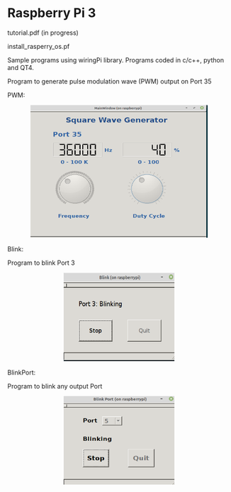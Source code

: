 # Raspberry Pi 3

tutorial.pdf (in progress)

install\_rasperry\_os.pf

Sample programs using wiringPi library. 
Programs coded in c/c++, python and QT4.

Program to generate pulse modulation  wave (PWM) output on Port 35 

PWM:

<p align="center">
<img src="images/PWM.png" width="400" height="300">
</p>
Blink:

Program to blink Port 3
<p align="center">
<img src="images/Blink.png" width="250" height="200">
</p>

BlinkPort:

Program to blink any output Port
<p align="center">
<img  src="images/BlinkPort.png" width="250" height="200">
</p>

